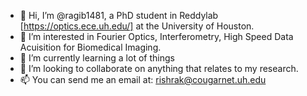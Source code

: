 - 👋 Hi, I’m @ragib1481, a PhD student in Reddylab [https://optics.ece.uh.edu/] at the University of Houston.
- 👀 I’m interested in Fourier Optics, Interferometry, High Speed Data Acuisition for Biomedical Imaging.
- 🌱 I’m currently learning a lot of things
- 💞️ I’m looking to collaborate on anything that relates to my research.
- 📫 You can send me an email at: rishrak@cougarnet.uh.edu

<!---
ragib1481/ragib1481 is a ✨ special ✨ repository because its `README.md` (this file) appears on your GitHub profile.
You can click the Preview link to take a look at your changes.
--->
